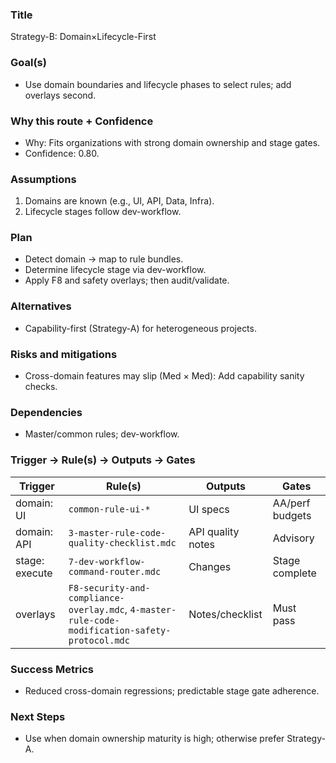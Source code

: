 ### Title
Strategy-B: Domain×Lifecycle-First

### Goal(s)
- Use domain boundaries and lifecycle phases to select rules; add overlays second.

### Why this route + Confidence
- Why: Fits organizations with strong domain ownership and stage gates.
- Confidence: 0.80.

### Assumptions
1) Domains are known (e.g., UI, API, Data, Infra).
2) Lifecycle stages follow dev-workflow.

### Plan
- Detect domain → map to rule bundles.
- Determine lifecycle stage via dev-workflow.
- Apply F8 and safety overlays; then audit/validate.

### Alternatives
- Capability-first (Strategy-A) for heterogeneous projects.

### Risks and mitigations
- Cross-domain features may slip (Med × Med): Add capability sanity checks.

### Dependencies
- Master/common rules; dev-workflow.

### Trigger → Rule(s) → Outputs → Gates

| Trigger | Rule(s) | Outputs | Gates |
|---|---|---|---|
| domain: UI | `common-rule-ui-*` | UI specs | AA/perf budgets |
| domain: API | `3-master-rule-code-quality-checklist.mdc` | API quality notes | Advisory |
| stage: execute | `7-dev-workflow-command-router.mdc` | Changes | Stage complete |
| overlays | `F8-security-and-compliance-overlay.mdc`, `4-master-rule-code-modification-safety-protocol.mdc` | Notes/checklist | Must pass |

### Success Metrics
- Reduced cross-domain regressions; predictable stage gate adherence.

### Next Steps
- Use when domain ownership maturity is high; otherwise prefer Strategy-A.

